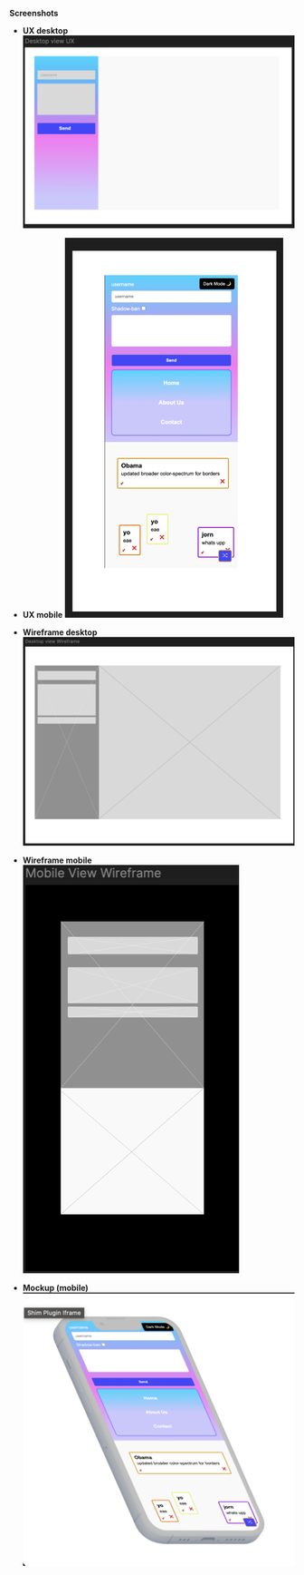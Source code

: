 **Screenshots** 
* **UX desktop**
![](https://github.com/Sparven0/fe24-vc-slutprojekt/blob/Images-Branch-Sparven/Screenshot%202025-04-01%20at%2009.38.29.png)

* **UX mobile**
![](https://github.com/Sparven0/fe24-vc-slutprojekt/blob/Images-Branch-Sparven/Screenshot%202025-04-01%20at%2009.38.59.png)

* **Wireframe desktop**
![](https://github.com/Sparven0/fe24-vc-slutprojekt/blob/Images-Branch-Sparven/Screenshot%202025-04-01%20at%2009.38.10.png)

* **Wireframe mobile**
![](https://github.com/Sparven0/fe24-vc-slutprojekt/blob/Images-Branch-Sparven/Screenshot%202025-04-01%20at%2009.38.49.png)

* **Mockup (mobile)**
![](https://github.com/Sparven0/fe24-vc-slutprojekt/blob/Images-Branch-Sparven/mobilemockupvc.png)